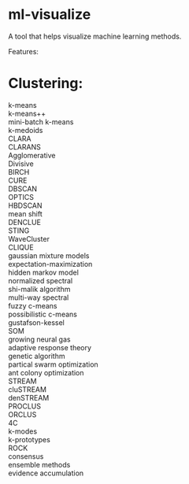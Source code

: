 # ml-visualize
A tool that helps visualize machine learning methods.

Features:

# Clustering:
k-means  
k-means++  
mini-batch k-means  
k-medoids  
CLARA  
CLARANS  
Agglomerative  
Divisive  
BIRCH  
CURE  
DBSCAN  
OPTICS  
HBDSCAN  
mean shift  
DENCLUE  
STING  
WaveCluster  
CLIQUE  
gaussian mixture models  
expectation-maximization  
hidden markov model  
normalized spectral  
shi-malik algorithm  
multi-way spectral  
fuzzy c-means  
possibilistic c-means  
gustafson-kessel  
SOM  
growing neural gas  
adaptive response theory  
genetic algorithm  
partical swarm optimization  
ant colony optimization  
STREAM  
cluSTREAM  
denSTREAM  
PROCLUS  
ORCLUS  
4C  
k-modes  
k-prototypes  
ROCK  
consensus  
ensemble methods  
evidence accumulation  
